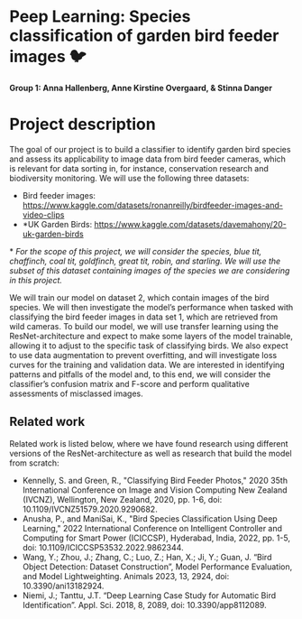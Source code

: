 # Peep Learning: Species classification of garden bird feeder images 🐦

**Group 1: Anna Hallenberg, Anne Kirstine Overgaard, & Stinna Danger**

# Project description
The goal of our project is to build a classifier to identify garden bird species and assess its applicability to image data from bird feeder cameras, which is relevant for data sorting in, for instance, conservation research and biodiversity monitoring. We will use the following three datasets:
* Bird feeder images: https://www.kaggle.com/datasets/ronanreilly/birdfeeder-images-and-video-clips
* *UK Garden Birds: https://www.kaggle.com/datasets/davemahony/20-uk-garden-birds

\* *For the scope of this project, we will consider the species, blue tit, chaffinch, coal tit, goldfinch, great tit, robin, and starling. We will use the subset of this dataset containing images of the species we are considering in this project.*

We will train our model on dataset 2, which contain images of the bird species. We will then investigate the model’s performance when tasked with classifying the bird feeder images in data set 1, which are retrieved from wild cameras.
To build our model, we will use transfer learning using the ResNet-architecture and expect to make some layers of the model trainable, allowing it to adjust to the specific task of classifying birds. We also expect to use data augmentation to prevent overfitting, and will investigate loss curves for the training and validation data. We are interested in identifying patterns and pitfalls of the model and, to this end, we will consider the classifier’s confusion matrix and F-score and perform qualitative assessments of misclassed images.

## Related work
Related work is listed below, where we have found research using different versions of the ResNet-architecture as well as research that build the model from scratch:
* Kennelly, S. and Green, R., "Classifying Bird Feeder Photos," 2020 35th International Conference on Image and Vision Computing New Zealand (IVCNZ), Wellington, New Zealand, 2020, pp. 1-6, doi: 10.1109/IVCNZ51579.2020.9290682. 
* Anusha, P., and ManiSai, K., "Bird Species Classification Using Deep Learning," 2022 International Conference on Intelligent Controller and Computing for Smart Power (ICICCSP), Hyderabad, India, 2022, pp. 1-5, doi: 10.1109/ICICCSP53532.2022.9862344. 
* Wang, Y.; Zhou, J.; Zhang, C.; Luo, Z.; Han, X.; Ji, Y.; Guan, J. “Bird Object Detection: Dataset Construction”, Model Performance Evaluation, and Model Lightweighting. Animals 2023, 13, 2924, doi: 10.3390/ani13182924.
* Niemi, J.; Tanttu, J.T. “Deep Learning Case Study for Automatic Bird Identification”. Appl. Sci. 2018, 8, 2089, doi: 10.3390/app8112089. 




